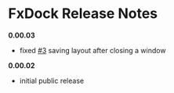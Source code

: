 # FxDock Release Notes

**0.00.03**
- fixed [#3](https://github.com/andy-goryachev/FxDock/issues/3) saving layout after closing a window
	
**0.00.02**
- initial public release
